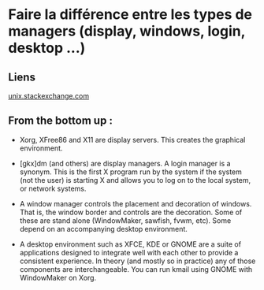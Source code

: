 # Faire la différence entre les types de managers (display, windows, login, desktop ...)

## Liens

[unix.stackexchange.com](http://unix.stackexchange.com/questions/20385/windows-managers-vs-login-managers-vs-display-managers-vs-desktop-environment)

## From the bottom up :

* Xorg, XFree86 and X11 are display servers. This creates the graphical environment.

* [gkx]dm (and others) are display managers. A login manager is a synonym. This is the first X program run by the system if the system (not the user) is starting X and allows you to log on to the local system, or network systems.

* A window manager controls the placement and decoration of windows. That is, the window border and controls are the decoration. Some of these are stand alone (WindowMaker, sawfish, fvwm, etc). Some depend on an accompanying desktop environment.

* A desktop environment such as XFCE, KDE or GNOME are a suite of applications designed to integrate well with each other to provide a consistent experience.
In theory (and mostly so in practice) any of those components are interchangeable. You can run kmail using GNOME with WindowMaker on Xorg.
